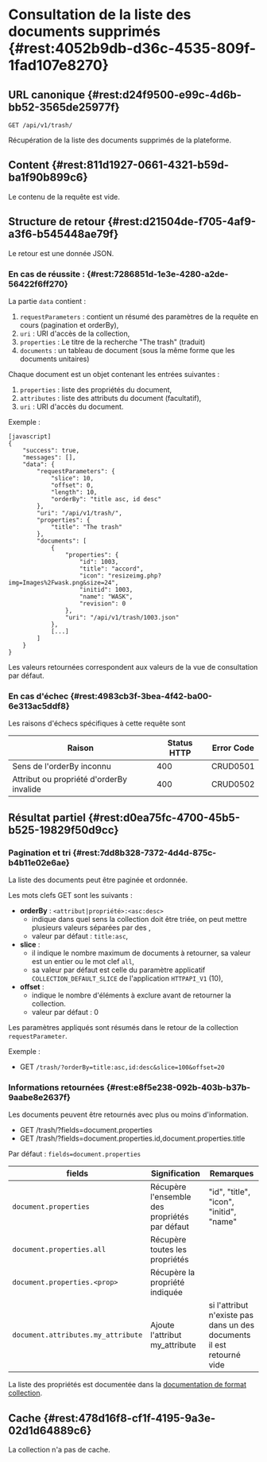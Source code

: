 # Consultation de la liste des documents supprimés {#rest:4052b9db-d36c-4535-809f-1fad107e8270}

## URL canonique {#rest:d24f9500-e99c-4d6b-bb52-3565de25977f}

    GET /api/v1/trash/

Récupération de la liste des documents supprimés de la plateforme.

## Content {#rest:811d1927-0661-4321-b59d-ba1f90b899c6}

Le contenu de la requête est vide.

## Structure de retour {#rest:d21504de-f705-4af9-a3f6-b545448ae79f}

Le retour est une donnée JSON.

### En cas de réussite : {#rest:7286851d-1e3e-4280-a2de-56422f6ff270}

La partie `data` contient :

1.  `requestParameters` : contient un résumé des paramètres de la requête en cours (pagination et orderBy),
1.  `uri` : URI d'accès de la collection,
1.  `properties` : Le titre de la recherche "The trash" (traduit)
1.  `documents` : un tableau de document (sous la même forme que les documents unitaires)

Chaque document est un objet contenant les entrées suivantes :

1.  `properties` : liste des propriétés du document,
1.  `attributes` : liste des attributs du document (facultatif),
1.  `uri` : URI d'accès du document.

Exemple :

    [javascript]
    {
        "success": true,
        "messages": [],
        "data": {
            "requestParameters": {
                "slice": 10,
                "offset": 0,
                "length": 10,
                "orderBy": "title asc, id desc"
            },
            "uri": "/api/v1/trash/",
            "properties": {
                "title": "The trash"
            },
            "documents": [
                {
                    "properties": {
                        "id": 1003,
                        "title": "accord",
                        "icon": "resizeimg.php?img=Images%2Fwask.png&size=24",
                        "initid": 1003,
                        "name": "WASK",
                        "revision": 0
                    },
                    "uri": "/api/v1/trash/1003.json"
                },
                [...]
            ]
        }
    }

<span class="flag inline nota-bene"></span> Les valeurs retournées correspondent aux valeurs de la vue de consultation
par défaut.

### En cas d'échec {#rest:4983cb3f-3bea-4f42-ba00-6e313ac5ddf8}

Les raisons d'échecs spécifiques à cette requête sont 

|                     Raison                     | Status HTTP | Error Code |
| ---------------------------------------------- | ----------- | ---------- |
| Sens de l'orderBy inconnu                      |         400 | CRUD0501   |
| Attribut ou propriété d'orderBy invalide       |         400 | CRUD0502   |

## Résultat partiel {#rest:d0ea75fc-4700-45b5-b525-19829f50d9cc}

### Pagination et tri {#rest:7dd8b328-7372-4d4d-875c-b4b11e02e6ae}

La liste des documents peut être paginée et ordonnée.

Les mots clefs GET sont les suivants :

* **orderBy** : `<attribut|propriété>:<asc:desc>`
  * indique dans quel sens la collection doit être triée, on peut mettre plusieurs valeurs séparées par des ,
  * valeur par défaut : `title:asc`,
* **slice** : 
  * il indique le nombre maximum de documents à retourner, sa valeur est un entier ou le mot clef `all`,
  * sa valeur par défaut est celle du paramètre applicatif `COLLECTION_DEFAULT_SLICE` de l'application `HTTPAPI_V1` (10),
* **offset** :
  * indique le nombre d'éléments à exclure avant de retourner la collection.
  * valeur par défaut : 0

<span class="flag inline nota-bene"></span> Les paramètres appliqués sont résumés dans le retour de la collection 
`requestParameter`.

Exemple : 

* GET `/trash/?orderBy=title:asc,id:desc&slice=100&offset=20`

### Informations retournées {#rest:e8f5e238-092b-403b-b37b-9aabe8e2637f}

Les documents peuvent être retournés avec plus ou moins d'information.

* GET /trash/?fields=document.properties
* GET /trash/?fields=document.properties.id,document.properties.title

Par défaut : `fields=document.properties`

|           fields                   |                        Signification                         |                                                           Remarques                                                           |
| ---------------------------------- | ------------------------------------------------------------ | ----------------------------------------------------------------------------------------------------------------------------- |
| `document.properties`              | Récupère l'ensemble des propriétés par défaut                | "id", "title", "icon", "initid", "name"                                                                                       |
| `document.properties.all`          | Récupère toutes les propriétés                               |                                                                                                                               |
| `document.properties.<prop>`       | Récupère la propriété indiquée                               |                                                                                                                               |
| `document.attributes.my_attribute` | Ajoute l'attribut my_attribute                               |  si l'attribut n'existe pas dans un des documents il est retourné vide                                                        |

La liste des propriétés est documentée dans la [documentation de format collection][properties].

## Cache {#rest:478d16f8-cf1f-4195-9a3e-02d1d64889c6}

La collection n'a pas de cache.

[properties]: http://docs.anakeen.com/dynacase/3.2/dynacase-doc-core-reference/website/book/core-ref:74ce9ce4-8e4e-42ee-a0df-415eb6897a81.html#core-ref:9ebcbfd6-d094-45ee-a993-9b221fb4d893